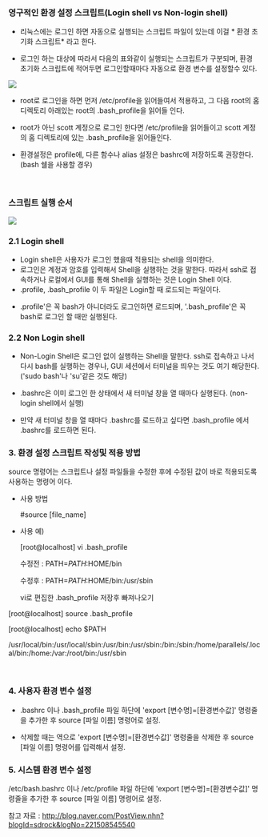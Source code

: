 ### 영구적인 환경 설정 스크립트(​Login shell vs Non-login shell)



- 리눅스에는 로그인 하면 자동으로 실행되는 스크립트 파일이 있는데 이걸 * 환경 초기화 스크립트* 라고 한다. 

- 로그인 하는 대상에 따라서 다음의 표와같이 실행되는 스크립트가 구분되며,  환경 초기화 스크립트에  적어두면 로그인할때마다 자동으로 환경 변수를 설정할수 있다.

![](https://images.velog.io/images/sandartchip/post/c91989fb-0586-449c-ac93-a6eb40d4940f/image.png)
 

- root로 로그인을 하면 먼저 /etc/profile을 읽어들여서 적용하고, 그 다음 root의 홈 디렉토리 아래있는 root의 .bash_profile을 읽어들  인다. 

- root가 아닌 scott 계정으로 로그인 한다면 /etc/profile을 읽어들이고 scott 계정의 홈 디렉토리에 있는 .bash_profile을 읽어들인다. 

- 환경설정은 profile에, 다른 함수나 alias 설정은 bashrc에 저장하도록 권장한다. (bash 쉘을 사용할 경우)

​
### 스크립트 실행 순서

![](https://images.velog.io/images/sandartchip/post/697aecd9-2513-4243-b1e7-f8a792fbfe89/%EC%8A%A4%ED%81%AC%EB%A6%BD%ED%8A%B8.png)
  ### 2.1 Login shell
   - Login shell은 사용자가 로그인 했을때 적용되는 shell을 의미한다.
   - 로그인은 계정과 암호를 입력해서 Shell을 실행하는 것을 말한다. 따라서 ssh로 접속하거나 로컬에서 GUI를 통해 Shell을 실행하는 것은 Login Shell 이다.
   - .profile, .bash_profile 이 두 파일은 Login할 때 로드되는 파일이다. 
   
   * .profile'은 꼭 bash가 아니더라도 로그인하면 로드되며, '.bash_profile'은 꼭 bash로 로그인 할 때만 실행된다.


   ### 2.2 Non Login shell
   
   - Non-Login Shell은 로그인 없이 실행하는 Shell을 말한다. ssh로 접속하고 나서 다시 bash를 실행하는 경우나,    GUI 세션에서 터미널을 띄우는 것도 여기 해당한다. ('sudo bash'나  'su'같은 것도 해당)

   - ​.bashrc은 이미 로그인 한 상태에서 새 터미널 창을 열 때마다 실행된다. (non-login shell에서 실행)

   * 만약 새 터미널 창을 열 때마다 .bashrc를 로드하고 싶다면 .bash_profile 에서 .bashrc를 로드하면 된다.


### 3. 환경 설정 스크립트 작성및 적용 방법

  source 명령어는 스크립트나 설정 파일들을 수정한 후에 수정된 값이 바로 적용되도록 사용하는 명령어 이다.

 - 사용 방법 

   #source [file_name]



 - 사용 예)  

   [root@localhost] vi .bash_profile

   수정전 : PATH=$PATH:$HOME/bin 

   수정후 : PATH=$PATH:$HOME/bin:/usr/sbin  

   vi로 편집한 .bash_profile 저장후 빠져나오기


  [root@localhost] source .bash_profile

  [root@localhost] echo $PATH

   /usr/local/bin:/usr/local/sbin:/usr/bin:/usr/sbin:/bin:/sbin:/home/parallels/.local/bin:/home:/var:/root/bin:/usr/sbin

​

### 4. 사용자 환경 변수 설정

- .bashrc 이나 .bash_profile 파일 하단에 'export [변수명]=[환경변수값]' 명령줄을 추가한 후 source [파일 이름] 명령어로 설정.

- 삭제할 때는 역으로 'export [변수명]=[환경변수값]' 명령줄을 삭제한 후 source [파일 이름] 명령어를 입력해서 설정.



### 5. 시스템 환경 변수 설정

/etc/bash.bashrc 이나 /etc/profile 파일 하단에 'export [변수명]=[환경변수값]' 명령줄을 추가한 후 source [파일 이름] 명령어로  설정.

 

참고 자료 : http://blog.naver.com/PostView.nhn?blogId=sdrock&logNo=221508545540 